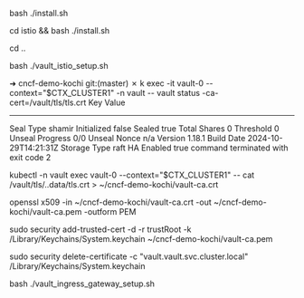 bash ./install.sh

cd istio && bash ./install.sh

cd ..

bash ./vault_istio_setup.sh


➜  cncf-demo-kochi git:(master) ✗ k exec -it vault-0 --context="$CTX_CLUSTER1" -n vault -- vault status -ca-cert=/vault/tls/tls.crt
Key                Value
---                -----
Seal Type          shamir
Initialized        false
Sealed             true
Total Shares       0
Threshold          0
Unseal Progress    0/0
Unseal Nonce       n/a
Version            1.18.1
Build Date         2024-10-29T14:21:31Z
Storage Type       raft
HA Enabled         true
command terminated with exit code 2


kubectl -n vault exec vault-0 --context="$CTX_CLUSTER1" -- cat /vault/tls/..data/tls.crt > ~/cncf-demo-kochi/vault-ca.crt

openssl x509 -in ~/cncf-demo-kochi/vault-ca.crt -out ~/cncf-demo-kochi/vault-ca.pem -outform PEM

sudo security add-trusted-cert -d -r trustRoot -k /Library/Keychains/System.keychain ~/cncf-demo-kochi/vault-ca.pem

sudo security delete-certificate -c "vault.vault.svc.cluster.local" /Library/Keychains/System.keychain

bash ./vault_ingress_gateway_setup.sh